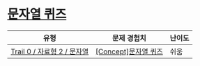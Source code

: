 # [문자열 퀴즈](https://www.codetree.ai/trails/complete/curated-cards/univ-string)

|유형|문제 경험치|난이도|
|---|---|---|
|[Trail 0 / 자료형 2 / 문자열](https://www.codetree.ai/trail-info/univ-python-tutorial/)|[[Concept]문자열 퀴즈](https://www.codetree.ai/trails/complete/curated-cards/univ-string/)|쉬움|

